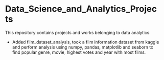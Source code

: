 # Data_Science_and_Analytics_Projects
This repository contains projects and works belonging to data analytics

- Added film_dataset_analysis, took a film information dataset from kaggle and perform analysis using numpy, pandas, matplotlib and seaborn to find popular genre, movie, highest votes and year with most films.
